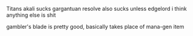 Titans akali sucks
gargantuan resolve also sucks unless edgelord i think anything else is shit

gambler's blade is pretty good, basically takes place of mana-gen item